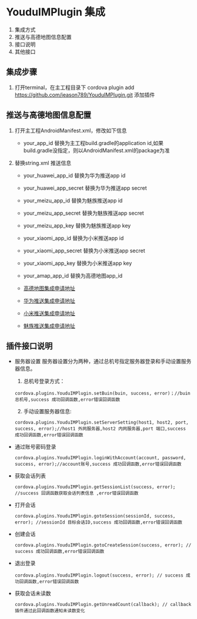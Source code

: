 # YouduIMPlugin 集成
1. 集成方式
2. 推送与高德地图信息配置
3. 接口说明
4. 其他接口


## 集成步骤


1. 打开terminal，在主工程目录下 cordova plugin add https://github.com/jeason789/YouduIMPlugin.git 添加插件

## 推送与高德地图信息配置


1. 打开主工程AndroidManifest.xml，修改如下信息
	- your\_app\_id 替换为主工程build.gradle的application id,如果build.gradle没指定，则以AndroidManifest.xml的package为准
	
2. 替换string.xml 推送信息
	- 	your\_huawei\_app\_id 替换为华为推送app id
	- 	your\_huawei\_app\_secret 替换为华为推送app secret
	- 	your\_meizu\_app\_id 替换为魅族推送app id
	- 	your\_meizu\_app\_secret 替换为魅族推送app secret
	- 	your\_meizu\_app\_key 替换为魅族推送app key
	- 	your\_xiaomi\_app\_id 替换为小米推送app id
	- 	your\_xiaomi\_app\_secret 替换为小米推送app secret
	- 	your\_xiaomi\_app\_key 替换为小米推送app key
	- 	your\_amap\_app\_id 替换为高德地图app_id

	- 	[高德地图集成申请地址](https://lbs.amap.com/dev/key/app)
	- 	[华为推送集成申请地址](https://developer.huawei.com/consumer/cn/console#/appManage)
	- 	[小米推送集成申请地址](http://admin.xmpush.xiaomi.com/zh_CN/)
	- 	[魅族推送集成申请地址](http://push.meizu.com)

## 插件接口说明


- 服务器设置
  服务器设置分为两种，通过总机号指定服务器登录和手动设置服务器信息。
  1. 总机号登录方式：
	```
	cordova.plugins.YouduIMPlugin.setBuin(buin, success, error)；//buin 总机号,success 成功回调函数,error错误回调函数
	```
  2. 手动设置服务器信息:
	```
	cordova.plugins.YouduIMPlugin.setServerSetting(host1, host2, port, success, error);//host1 外网服务器,host2 内网服务器,port 端口,success 成功回调函数,error错误回调函数
	```

-  通过账号密码登录 

	```
	cordova.plugins.YouduIMPlugin.loginWithAccount(account, password, success, error);//account账号,success 成功回调函数,error错误回调函数
	```

- 获取会话列表

	```
	cordova.plugins.YouduIMPlugin.getSessionList(success, error); //success 回调函数获取会话列表信息 ,error错误回调函数
	```	

- 打开会话

	```
	cordova.plugins.YouduIMPlugin.gotoSession(sessionId, success, error); //sessionId 目标会话ID,success 成功回调函数,error错误回调函数
	```

- 创建会话

	```
	cordova.plugins.YouduIMPlugin.gotoCreateSession(success, error); // success 成功回调函数,error错误回调函数
	```
	
- 退出登录
	
	```
	cordova.plugins.YouduIMPlugin.logout(success, error); // success 成功回调函数,error错误回调函数
	```
- 获取会话未读数
	
	
	```
	cordova.plugins.YouduIMPlugin.getUnreadCount(callback); // callback 插件通过此回调函数通知未读数变化 
	```
	

